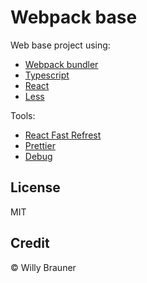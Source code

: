 # Webpack base

Web base project using:

- [Webpack bundler](https://webpack.js.org/)
- [Typescript](https://www.typescriptlang.org/)
- [React](https://reactjs.org/)
- [Less](http://lesscss.org/)

Tools:

- [React Fast Refrest](https://github.com/pmmmwh/react-refresh-webpack-plugin)
- [Prettier](https://prettier.io/)
- [Debug](https://www.npmjs.com/package/debug)

## License

MIT

## Credit

© Willy Brauner
